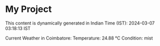 # My Project

This content is dynamically generated in Indian Time (IST): 2024-03-07 03:18:13 IST


Current Weather in Coimbatore:
Temperature: 24.88 °C
Condition: mist
